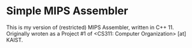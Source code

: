 # Simple MIPS Assembler

This is my version of (restricted) MIPS Assembler, written in C++ 11. Originally
wroten as a Project #1 of <CS311: Computer Organization> [at] KAIST.
